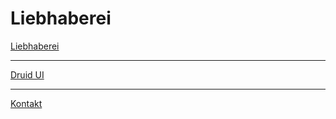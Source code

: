 # Liebhaberei

[Liebhaberei](./liebhaberei.md)

--------

[Druid UI](./druid.md)

--------

[Kontakt](kontakt.md)
